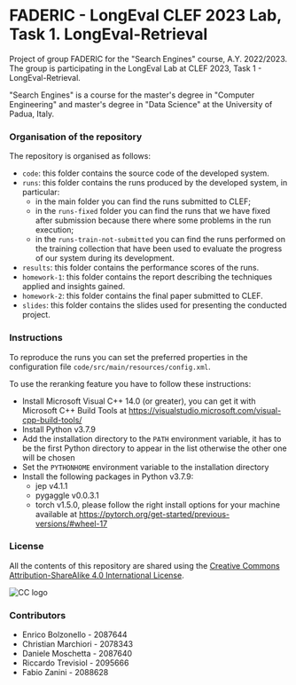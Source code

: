 # FADERIC - LongEval CLEF 2023 Lab, Task 1. LongEval-Retrieval

Project of group FADERIC for the "Search Engines" course, A.Y. 2022/2023. The group is participating in the LongEval Lab at CLEF 2023, Task 1 - LongEval-Retrieval. 

"Search Engines" is a course for the master's degree in "Computer Engineering" and master's degree in "Data Science" at the University of Padua, Italy.

### Organisation of the repository ###

The repository is organised as follows:

* `code`: this folder contains the source code of the developed system.
* `runs`: this folder contains the runs produced by the developed system, in particular:
    * in the main folder you can find the runs submitted to CLEF;
    * in the `runs-fixed` folder you can find the runs that we have fixed after submission because there where some problems in the run execution;
    * in the `runs-train-not-submitted` you can find the runs performed on the training collection that have been used to evaluate the progress of our system during its development.
* `results`: this folder contains the performance scores of the runs.
* `homework-1`: this folder contains the report describing the techniques applied and insights gained.
* `homework-2`: this folder contains the final paper submitted to CLEF.
* `slides`: this folder contains the slides used for presenting the conducted project.

### Instructions ###

To reproduce the runs you can set the preferred properties in the configuration file `code/src/main/resources/config.xml`.

To use the reranking feature you have to follow these instructions:

* Install Microsoft Visual C++ 14.0 (or greater), you can get it with Microsoft C++ Build Tools at https://visualstudio.microsoft.com/visual-cpp-build-tools/ 
* Install Python v3.7.9
* Add the installation directory to the `PATH` environment variable, it has to be the first Python directory to appear in the list otherwise the other one will be chosen
* Set the `PYTHONHOME` environment variable to the installation directory
* Install the following packages in Python v3.7.9: 
    * jep v4.1.1
    * pygaggle v0.0.3.1
    * torch v1.5.0, please follow the right install options for your machine available at https://pytorch.org/get-started/previous-versions/#wheel-17

### License ###

All the contents of this repository are shared using the [Creative Commons Attribution-ShareAlike 4.0 International License](http://creativecommons.org/licenses/by-sa/4.0/).

![CC logo](https://i.creativecommons.org/l/by-sa/4.0/88x31.png)

### Contributors ###

- Enrico Bolzonello - 2087644
- Christian Marchiori - 2078343
- Daniele Moschetta - 2087640
- Riccardo Trevisiol - 2095666
- Fabio Zanini - 2088628
